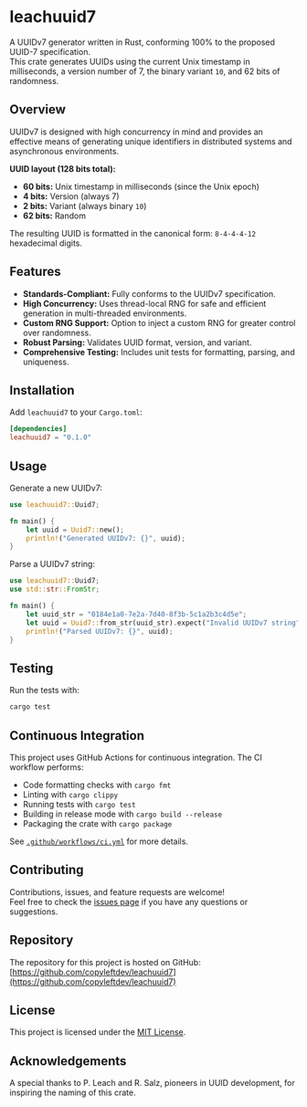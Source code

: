 # leachuuid7

A UUIDv7 generator written in Rust, conforming 100% to the proposed UUID-7 specification.  
This crate generates UUIDs using the current Unix timestamp in milliseconds, a version number of 7, the binary variant `10`, and 62 bits of randomness.

## Overview

UUIDv7 is designed with high concurrency in mind and provides an effective means of generating unique identifiers in distributed systems and asynchronous environments.

**UUID layout (128 bits total):**
- **60 bits:** Unix timestamp in milliseconds (since the Unix epoch)
- **4 bits:** Version (always 7)
- **2 bits:** Variant (always binary `10`)
- **62 bits:** Random

The resulting UUID is formatted in the canonical form: `8-4-4-4-12` hexadecimal digits.

## Features

- **Standards-Compliant:** Fully conforms to the UUIDv7 specification.
- **High Concurrency:** Uses thread-local RNG for safe and efficient generation in multi-threaded environments.
- **Custom RNG Support:** Option to inject a custom RNG for greater control over randomness.
- **Robust Parsing:** Validates UUID format, version, and variant.
- **Comprehensive Testing:** Includes unit tests for formatting, parsing, and uniqueness.

## Installation

Add `leachuuid7` to your `Cargo.toml`:

```toml
[dependencies]
leachuuid7 = "0.1.0"
```

## Usage

Generate a new UUIDv7:

```rust
use leachuuid7::Uuid7;

fn main() {
    let uuid = Uuid7::new();
    println!("Generated UUIDv7: {}", uuid);
}
```

Parse a UUIDv7 string:

```rust
use leachuuid7::Uuid7;
use std::str::FromStr;

fn main() {
    let uuid_str = "0184e1a0-7e2a-7d40-8f3b-5c1a2b3c4d5e";
    let uuid = Uuid7::from_str(uuid_str).expect("Invalid UUIDv7 string");
    println!("Parsed UUIDv7: {}", uuid);
}
```

## Testing

Run the tests with:

```bash
cargo test
```

## Continuous Integration

This project uses GitHub Actions for continuous integration. The CI workflow performs:

- Code formatting checks with `cargo fmt`
- Linting with `cargo clippy`
- Running tests with `cargo test`
- Building in release mode with `cargo build --release`
- Packaging the crate with `cargo package`

See [`.github/workflows/ci.yml`](.github/workflows/ci.yml) for more details.

## Contributing

Contributions, issues, and feature requests are welcome!  
Feel free to check the [issues page](https://github.com/copyleftdev/leachuuid7/issues) if you have any questions or suggestions.

## Repository

The repository for this project is hosted on GitHub:  
[https://github.com/copyleftdev/leachuuid7](https://github.com/copyleftdev/leachuuid7)

## License

This project is licensed under the [MIT License](LICENSE).

## Acknowledgements

A special thanks to P. Leach and R. Salz, pioneers in UUID development, for inspiring the naming of this crate.
